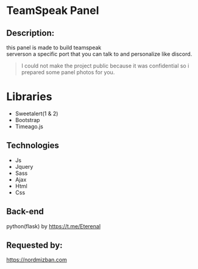 # TeamSpeak Panel
## Description: 
 this panel is made to build teamspeak  
 serverson a specific port that you can talk to and personalize like discord.
> I could not make the project public
> because it was confidential
> so i prepared some panel photos for you. 

# Libraries
- Sweetalert(1 & 2) 
- Bootstrap
- Timeago.js

## Technologies 
- Js
- Jquery
- Sass
- Ajax
- Html 
- Css

## Back-end 
python(flask) by https://t.me/Eterenal

## Requested by:
https://nordmizban.com